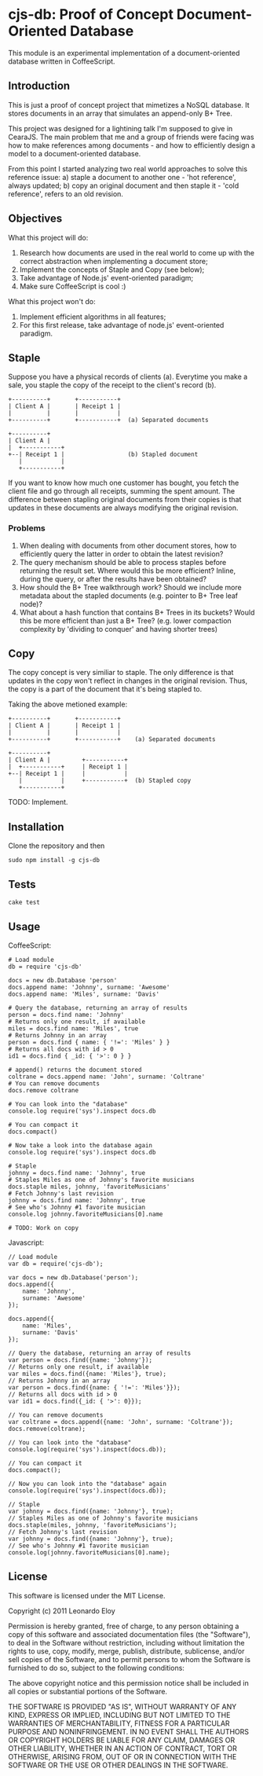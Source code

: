 cjs-db: Proof of Concept Document-Oriented Database
===================================================

This module is an experimental implementation of a document-oriented database written in CoffeeScript. 

Introduction
------------

This is just a proof of concept project that mimetizes a NoSQL database. It stores documents in an array that simulates an append-only B+ Tree.

This project was designed for a lightining talk I'm supposed to give in CearaJS. The main problem that me and a group of friends were facing was how to make references among documents - and how to efficiently design a model to a document-oriented database.

From this point I started analyzing two real world approaches to solve this reference issue: 
a) staple a document to another one - 'hot reference', always updated;
b) copy an original document and then staple it - 'cold reference', refers to an old revision.

Objectives
----------

What this project will do:

1. Research how documents are used in the real world to come up with the correct abstraction when implementing a document store;
2. Implement the concepts of Staple and Copy (see below);
3. Take advantage of Node.js' event-oriented paradigm;
4. Make sure CoffeeScript is cool :)

What this project won't do:

1. Implement efficient algorithms in all features;
2. For this first release, take advantage of node.js' event-oriented paradigm.

Staple
------


Suppose you have a physical records of clients (a). Everytime you make a sale, you staple the copy of the receipt to the client's record (b). 

	+----------+       +-----------+
	| Client A |       | Receipt 1 |
	|          |       |           |
	+----------+       +-----------+  (a) Separated documents

	+----------+    
	| Client A |    
	|  +-----------+
	+--| Receipt 1 |                  (b) Stapled document
	   |           |
       +-----------+

If you want to know how much one customer has bought, you fetch the client file and go through all receipts, summing the spent amount. 
The difference between stapling original documents from their copies is that updates in these documents are always modifying the original revision.

### Problems

1. When dealing with documents from other document stores, how to efficiently query the latter in order to obtain the latest revision?
2. The query mechanism should be able to process staples before returning the result set. Where would this be more efficient? Inline, during the query, or after the results have been obtained?
3. How should the B+ Tree walkthrough work? Should we include more metadata about the stapled documents (e.g. pointer to B+ Tree leaf node)? 
4. What about a hash function that contains B+ Trees in its buckets? Would this be more efficient than just a B+ Tree? (e.g. lower compaction complexity by 'dividing to conquer' and having shorter trees)


Copy
----

The copy concept is very similiar to staple. The only difference is that updates in the copy won't reflect in changes in the original revision. 
Thus, the copy is a part of the document that it's being stapled to. 

Taking the above metioned example:

	+----------+       +-----------+
	| Client A |       | Receipt 1 |
	|          |       |           |
	+----------+       +-----------+    (a) Separated documents

	+----------+                    
	| Client A |         +-----------+
	|  +-----------+     | Receipt 1 |
	+--| Receipt 1 |     |           |
	   |           |     +-----------+  (b) Stapled copy
       +-----------+


TODO: Implement.

Installation
------------

Clone the repository and then

    sudo npm install -g cjs-db


Tests
-----

    cake test

Usage
-----

CoffeeScript:

    # Load module
    db = require 'cjs-db'

    docs = new db.Database 'person'
    docs.append name: 'Johnny', surname: 'Awesome'
    docs.append name: 'Miles', surname: 'Davis'

    # Query the database, returning an array of results
    person = docs.find name: 'Johnny'
    # Returns only one result, if available
    miles = docs.find name: 'Miles', true
    # Returns Johnny in an array
    person = docs.find { name: { '!=': 'Miles' } }
    # Returns all docs with id > 0
    id1 = docs.find { _id: { '>': 0 } }

    # append() returns the document stored
    coltrane = docs.append name: 'John', surname: 'Coltrane'
    # You can remove documents
    docs.remove coltrane

    # You can look into the "database"
    console.log require('sys').inspect docs.db

    # You can compact it
    docs.compact()

    # Now take a look into the database again
    console.log require('sys').inspect docs.db

    # Staple
    johnny = docs.find name: 'Johnny', true
    # Staples Miles as one of Johnny's favorite musicians
    docs.staple miles, johnny, 'favoriteMusicians'
    # Fetch Johnny's last revision
    johnny = docs.find name: 'Johnny', true
    # See who's Johnny #1 favorite musician
    console.log johnny.favoriteMusicians[0].name

    # TODO: Work on copy

Javascript:

    // Load module
    var db = require('cjs-db');

    var docs = new db.Database('person');
    docs.append({
        name: 'Johnny',
        surname: 'Awesome'
    });

    docs.append({
        name: 'Miles',
        surname: 'Davis'
    });

    // Query the database, returning an array of results
    var person = docs.find({name: 'Johnny'});
    // Returns only one result, if available
    var miles = docs.find({name: 'Miles'}, true);
    // Returns Johnny in an array
    var person = docs.find({name: { '!=': 'Miles'}});
    // Returns all docs with id > 0
    var id1 = docs.find({_id: { '>': 0}});

    // You can remove documents
    var coltrane = docs.append({name: 'John', surname: 'Coltrane'});
    docs.remove(coltrane);

    // You can look into the "database"
    console.log(require('sys').inspect(docs.db));

    // You can compact it
    docs.compact();

    // Now you can look into the "database" again
    console.log(require('sys').inspect(docs.db));

    // Staple
    var johnny = docs.find({name: 'Johnny'}, true);
    // Staples Miles as one of Johnny's favorite musicians
    docs.staple(miles, johnny, 'favoriteMusicians');
    // Fetch Johnny's last revision
    var johnny = docs.find({name: 'Johnny'}, true);
    // See who's Johnny #1 favorite musician
    console.log(johnny.favoriteMusicians[0].name);
   
License
-------

This software is licensed under the MIT License.

Copyright (c) 2011 Leonardo Eloy

Permission is hereby granted, free of charge, to any person obtaining a
copy of this software and associated documentation files (the
"Software"), to deal in the Software without restriction, including
without limitation the rights to use, copy, modify, merge, publish,
distribute, sublicense, and/or sell copies of the Software, and to permit
persons to whom the Software is furnished to do so, subject to the
following conditions:

The above copyright notice and this permission notice shall be included
in all copies or substantial portions of the Software.

THE SOFTWARE IS PROVIDED "AS IS", WITHOUT WARRANTY OF ANY KIND, EXPRESS
OR IMPLIED, INCLUDING BUT NOT LIMITED TO THE WARRANTIES OF
MERCHANTABILITY, FITNESS FOR A PARTICULAR PURPOSE AND NONINFRINGEMENT. IN
NO EVENT SHALL THE AUTHORS OR COPYRIGHT HOLDERS BE LIABLE FOR ANY CLAIM,
DAMAGES OR OTHER LIABILITY, WHETHER IN AN ACTION OF CONTRACT, TORT OR
OTHERWISE, ARISING FROM, OUT OF OR IN CONNECTION WITH THE SOFTWARE OR THE
USE OR OTHER DEALINGS IN THE SOFTWARE.

